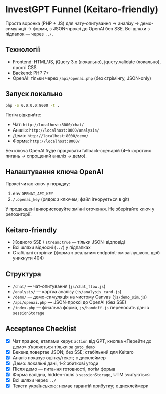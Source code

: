 # InvestGPT Funnel (Keitaro-friendly)

Проста воронка (PHP + JS) для чату-опитування → аналізу → демо-симуляції → форми, з JSON-проксі до OpenAI без SSE. Всі шляхи з підпапок — через `../`.

## Технології
- Frontend: HTML/JS, jQuery 3.x (локально), jquery.validate (локально), прості CSS
- Backend: PHP 7+
- OpenAI: тільки через `/api/openai.php` (без стрімінгу, JSON-only)

## Запуск локально
```bash
php -S 0.0.0.0:8000 -t .
```
Потім відкрийте:
- Чат: `http://localhost:8000/chat/`
- Аналіз: `http://localhost:8000/analysis/`
- Демо: `http://localhost:8000/demo/`
- Форма: `http://localhost:8000/`

Без ключа OpenAI буде працювати fallback-сценарій (4–5 коротких питань → спрощений аналіз → демо).

## Налаштування ключа OpenAI
Проксі читає ключ у порядку:
1. env `OPENAI_API_KEY`
2. `/.openai_key` (рядок з ключем; файл ігнорується в git)

У продакшені використовуйте змінні оточення. Не зберігайте ключ у репозиторії.

## Keitaro-friendly
- Жодного SSE / `stream:true` — тільки JSON-відповіді
- Всі шляхи відносні (`../`) у підпапках
- Стабільні сторінки (форма з реальним endpoint-ом заглушкою, щоб уникнути 404)

## Структура
- `/chat/` — чат-опитування (`js/chat_flow.js`)
- `/analysis/` — картка аналізу (`js/analysis_card.js`)
- `/demo/` — демо-симуляція на чистому Canvas (`js/demo_sim.js`)
- `/api/openai.php` — JSON-проксі до OpenAI (без SSE)
- `/index.php` — фінальна форма, `js/handoff.js` переносить дані з `sessionStorage`

## Acceptance Checklist
- [x] Чат працює, етапами керує `action` від GPT, кнопка «Перейти до демо» з’являється тільки за `goto_demo`
- [x] Бекенд повертає JSON; без SSE; стабільний для Keitaro
- [x] Аналіз показує оцінку/текст; є дисклеймер
- [x] Демо: локальні дані, 1–2 збиткові угоди
- [x] Після демо — питання готовності, потім форма
- [x] Форма валідна, hidden-поля з `sessionStorage`, UTM зчитуються
- [x] Всі шляхи через `../`
- [x] Тексти українською; немає гарантій прибутку; є дисклеймери
